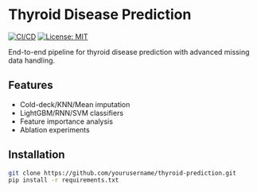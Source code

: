 # Thyroid Disease Prediction

[![CI/CD](https://github.com/yourusername/thyroid-prediction/actions/workflows/python-app.yml/badge.svg)](https://github.com/yourusername/thyroid-prediction/actions)
[![License: MIT](https://img.shields.io/badge/License-MIT-yellow.svg)](https://opensource.org/licenses/MIT)

End-to-end pipeline for thyroid disease prediction with advanced missing data handling.

## Features
- Cold-deck/KNN/Mean imputation
- LightGBM/RNN/SVM classifiers
- Feature importance analysis
- Ablation experiments

## Installation
```bash
git clone https://github.com/yourusername/thyroid-prediction.git
pip install -r requirements.txt
```